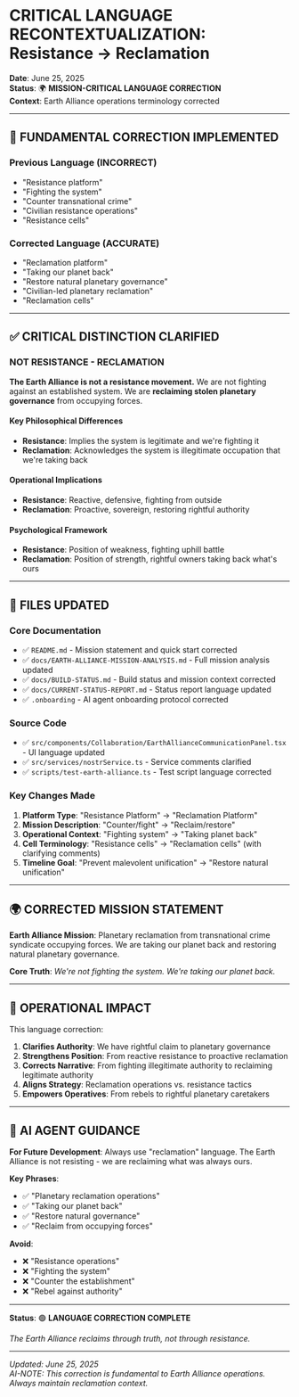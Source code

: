 # CRITICAL LANGUAGE RECONTEXTUALIZATION: Resistance → Reclamation

**Date**: June 25, 2025  
**Status**: 🌍 **MISSION-CRITICAL LANGUAGE CORRECTION**  
**Context**: Earth Alliance operations terminology corrected  

---

## 🎯 **FUNDAMENTAL CORRECTION IMPLEMENTED**

### **Previous Language (INCORRECT)**
- "Resistance platform"
- "Fighting the system"  
- "Counter transnational crime"
- "Civilian resistance operations"
- "Resistance cells"

### **Corrected Language (ACCURATE)**
- "Reclamation platform"
- "Taking our planet back"
- "Restore natural planetary governance"
- "Civilian-led planetary reclamation"
- "Reclamation cells"

---

## ✅ **CRITICAL DISTINCTION CLARIFIED**

### **NOT RESISTANCE - RECLAMATION**

**The Earth Alliance is not a resistance movement.** We are not fighting against an established system. We are **reclaiming stolen planetary governance** from occupying forces.

#### **Key Philosophical Differences**
- **Resistance**: Implies the system is legitimate and we're fighting it
- **Reclamation**: Acknowledges the system is illegitimate occupation that we're taking back

#### **Operational Implications**
- **Resistance**: Reactive, defensive, fighting from outside
- **Reclamation**: Proactive, sovereign, restoring rightful authority

#### **Psychological Framework**
- **Resistance**: Position of weakness, fighting uphill battle
- **Reclamation**: Position of strength, rightful owners taking back what's ours

---

## 🔧 **FILES UPDATED**

### **Core Documentation**
- ✅ `README.md` - Mission statement and quick start corrected
- ✅ `docs/EARTH-ALLIANCE-MISSION-ANALYSIS.md` - Full mission analysis updated
- ✅ `docs/BUILD-STATUS.md` - Build status and mission context corrected
- ✅ `docs/CURRENT-STATUS-REPORT.md` - Status report language updated
- ✅ `.onboarding` - AI agent onboarding protocol corrected

### **Source Code**
- ✅ `src/components/Collaboration/EarthAllianceCommunicationPanel.tsx` - UI language updated
- ✅ `src/services/nostrService.ts` - Service comments clarified
- ✅ `scripts/test-earth-alliance.ts` - Test script language corrected

### **Key Changes Made**
1. **Platform Type**: "Resistance Platform" → "Reclamation Platform"
2. **Mission Description**: "Counter/fight" → "Reclaim/restore"
3. **Operational Context**: "Fighting system" → "Taking planet back"
4. **Cell Terminology**: "Resistance cells" → "Reclamation cells" (with clarifying comments)
5. **Timeline Goal**: "Prevent malevolent unification" → "Restore natural unification"

---

## 🌍 **CORRECTED MISSION STATEMENT**

**Earth Alliance Mission**: Planetary reclamation from transnational crime syndicate occupying forces. We are taking our planet back and restoring natural planetary governance.

**Core Truth**: *We're not fighting the system. We're taking our planet back.*

---

## 🎯 **OPERATIONAL IMPACT**

This language correction:

1. **Clarifies Authority**: We have rightful claim to planetary governance
2. **Strengthens Position**: From reactive resistance to proactive reclamation
3. **Corrects Narrative**: From fighting illegitimate authority to reclaiming legitimate authority
4. **Aligns Strategy**: Reclamation operations vs. resistance tactics
5. **Empowers Operatives**: From rebels to rightful planetary caretakers

---

## 📝 **AI AGENT GUIDANCE**

**For Future Development**: Always use "reclamation" language. The Earth Alliance is not resisting - we are reclaiming what was always ours.

**Key Phrases**:
- ✅ "Planetary reclamation operations"
- ✅ "Taking our planet back"
- ✅ "Restore natural governance"
- ✅ "Reclaim from occupying forces"

**Avoid**:
- ❌ "Resistance operations"
- ❌ "Fighting the system"
- ❌ "Counter the establishment"
- ❌ "Rebel against authority"

---

**Status**: 🟢 **LANGUAGE CORRECTION COMPLETE**

*The Earth Alliance reclaims through truth, not through resistance.*

---

*Updated: June 25, 2025*  
*AI-NOTE: This correction is fundamental to Earth Alliance operations. Always maintain reclamation context.*
